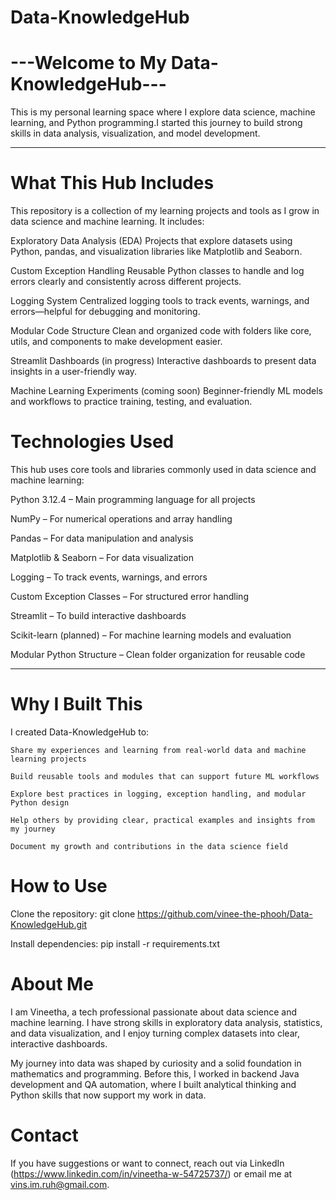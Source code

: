 # Data-KnowledgeHub

# ---Welcome to My Data-KnowledgeHub---

This is my personal learning space where I explore data science, machine learning, and Python programming.I started this journey to build strong skills in data analysis, visualization, and model development.

---

# What This Hub Includes

This repository is a collection of my learning projects and tools as I grow in data science and machine learning. It includes:

Exploratory Data Analysis (EDA) Projects that explore datasets using Python, pandas, and visualization libraries like Matplotlib and Seaborn.

Custom Exception Handling Reusable Python classes to handle and log errors clearly and consistently across different projects.

Logging System Centralized logging tools to track events, warnings, and errors—helpful for debugging and monitoring.

Modular Code Structure Clean and organized code with folders like core, utils, and components to make development easier.

Streamlit Dashboards (in progress) Interactive dashboards to present data insights in a user-friendly way.

Machine Learning Experiments (coming soon) Beginner-friendly ML models and workflows to practice training, testing, and evaluation.

# Technologies Used

This hub uses core tools and libraries commonly used in data science and machine learning:

Python 3.12.4 – Main programming language for all projects

NumPy – For numerical operations and array handling

Pandas – For data manipulation and analysis

Matplotlib & Seaborn – For data visualization

Logging – To track events, warnings, and errors

Custom Exception Classes – For structured error handling

Streamlit – To build interactive dashboards

Scikit-learn (planned) – For machine learning models and evaluation

Modular Python Structure – Clean folder organization for reusable code

---

# Why I Built This

I created Data-KnowledgeHub to:

    Share my experiences and learning from real-world data and machine learning projects

    Build reusable tools and modules that can support future ML workflows

    Explore best practices in logging, exception handling, and modular Python design

    Help others by providing clear, practical examples and insights from my journey

    Document my growth and contributions in the data science field


# How to Use

Clone the repository:
   git clone https://github.com/vinee-the-phooh/Data-KnowledgeHub.git

Install dependencies:
    pip install -r requirements.txt

# About Me
I am Vineetha, a tech professional passionate about data science and machine learning. I have strong skills in exploratory data analysis, statistics, and data visualization, and I enjoy turning complex datasets into clear, interactive dashboards.

My journey into data was shaped by curiosity and a solid foundation in mathematics and programming. Before this, I worked in backend Java development and QA automation, where I built analytical thinking and Python skills that now support my work in data.

# Contact
If you have suggestions or want to connect, reach out via LinkedIn (https://www.linkedin.com/in/vineetha-w-54725737/) or email me at vins.im.ruh@gmail.com.